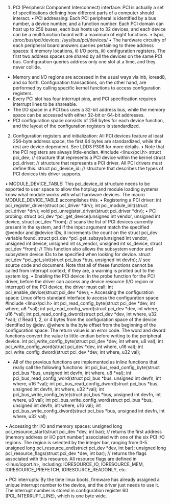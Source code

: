 1. PCI (Peripheral Component Interconnect) interface:
PCI is actually a set of specifications defining how different parts of a computer should interact.
• PCI addressing:
Each PCI peripheral is identified by a bus number, a device number, and a function number. Each PCI domain can host up to 256 buses, each bus hosts up to 32 devices, and each device can be a multifunction board with a maximum of eight functions.
• lspci, /proc/bus/pci/devices, /sys/bus/pci/devices/
• The hardware circuitry of each peripheral board answers queries pertaining to three address spaces: i) memory locations, ii) I/O ports, iii) configuration registers. The first two address spaces are shared by all the devices on the same PCI bus. Configuration queries address only one slot at a time, and they never collide. 
* Memory and I/O regions are accessed in the usual ways via inb, ioread8, and so forth. Configuration transactions, on the other hand, are performed by calling specific kernel functions to access configuration registers.
* Every PCI slot has four interrupt pins, and PCI specification requires interrupt lines to be shareable.
* The I/O space in a PCI bus uses a 32-bit address bus, while the memory space can be accessed with either 32-bit or 64-bit addresses.
* PCI configuration space consists of 256 bytes for each device function, and the layout of the configuration registers is standardized.

2. Configuration registers and initialization:
All PCI devices feature at least 256-byte address space, the first 64 bytes are standardized, while the rest are device dependent. See LDD3 P308 for more details. 
• Note that the PCI registers are always little-endian.
	#include <linux/pci.h>
	struct pci_dev; // structure that represents a PCI device within the kernel
	struct pci_driver; // structure that represents a PCI driver. All PCI drivers must define this.
	struct pci_device_id; // structure that describes the types of PCI devices this driver supports.

• MODULE_DEVICE_TABLE:
This pci_device_id structure needs to be exported to user space to allow the hotplug and module loading systems know what module works with what hardware devices. The macro MODULE_DEVICE_TABLE accomplishes this.
• Registering a PCI driver:
	int pci_register_driver(struct pci_driver *drv);
	int pci_module_init(struct pci_driver *drv);
	void pci_unregister_driver(struct pci_driver *drv);
• PCI probing:
	struct pci_dev *pci_get_device(unsigned int vendor, unsigned int device, struct pci_dev *from); // scans the list of PCI devices currently present in the system, and if the input argument match the specified @vendor and @device IDs, it increments the count on the struct pci_dev variable found.
	struct pci_dev *pci_get_subsys(unsigned int vendor, unsigned int device, unsigned int ss_vendor, unsigned int ss_device, struct pci_dev *from); // This function also allows the subsystem vendor and subsystem device IDs to be specified when looking for device.
	struct pci_dev *pci_get_slot(struct pci_bus *bus, unsigned int devfn); // see source code and document.
Note that all of these functions cannot be called from interrupt context, if they are, a warning is printed out to the system log.
• Enabling the PCI device:
In the probe function for the PCI driver, before the driver can access any device resource (I/O region or interrupt) of the PCI device, the driver must call:
	int pci_enable_device(struct pci_dev *dev);
• Accessing the configuration space:
Linux offers standard interface to access the configuration space:
	#include <linux/pci.h>
	int pci_read_config_byte(struct pci_dev *dev, int where, u8 *val);
	int pci_read_config_word(struct pci_dev *dev, int where, u16 *val);
	int pci_read_config_dword(struct pci_dev *dev, int where, u32 *val);
	// Read 1, 2, or 4 bytes from the configuration space of the device identified by @dev. @where is the byte offset from the beginning of the configuration space. The return value is an error code. The word and dword functions convert the value to little-endian before writing to the peripheral device.
	int pci_write_config_byte(struct pci_dev *dev, int where, u8 val);
	int pci_write_config_word(struct pci_dev *dev, int where, u16 val);
	int pci_write_config_dword(struct pci_dev *dev, int where, u32 val);
* All of the previous functions are implemented as inline functions that really call the following functions:
	int pci_bus_read_config_byte(struct pci_bus *bus, unsigned int devfn, int where, u8 *val);
	int pci_bus_read_config_word(struct pci_bus *bus, unsigned int devfn, int where, u16 *val);
	int pci_bus_read_config_dword(struct pci_bus *bus, unsigned int devfn, int where, u32 *val);
	int pci_bus_write_config_byte(struct pci_bus *bus, unsigned int devfn, int where, u8 val);
	int pci_bus_write_config_word(struct pci_bus *bus, unsigned int devfn, int where, u16 val);
	int pci_bus_write_config_dword(struct pci_bus *bus, unsigned int devfn, int where, u32 val);

• Accessing thr I/O and memory spaces:
	unsigned long pci_resource_start(struct pci_dev *dev, int bar); // returns the first address (memory address or I/O port number) associated with one of the six PCI I/O regions. The region is selected by the integer bar, ranging from 0-5.
	unsigned long pci_resource_end(struct pci_dev *dev, int bar);
	unsigned long pci_resource_flags(struct pci_dev *dev, int bar); // returns the flags associated with this resource. All resource flags are defined in <linux/ioport.h>, including: IORESOURCE_IO, IORESOURCE_MEM, IORESOURCE_PREFETCH, IORESOURCE_READONLY, etc.

• PCI interrupts:
By the time linux boots, firmware has already assigned a unique interrupt number to the device, and the driver just needs to use it. The interrupt number is stored in configuration register 60 (PCI_INTERRUPT_LINE), which is one byte wide.
